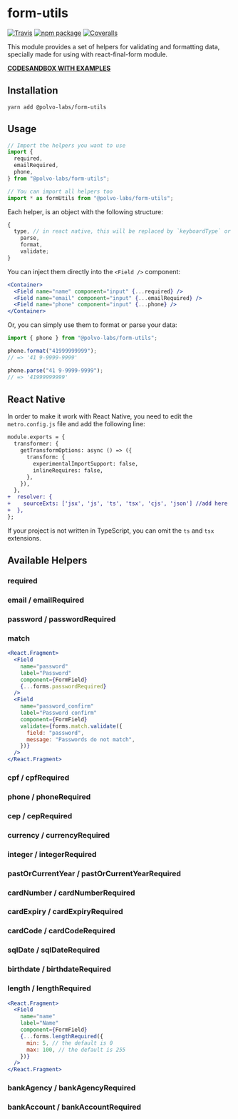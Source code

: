 # form-utils

[![Travis][build-badge]][build]
[![npm package][npm-badge]][npm]
[![Coveralls][coveralls-badge]][coveralls]

This module provides a set of helpers for validating and formatting data,
specially made for using with react-final-form module.

**[CODESANDBOX WITH EXAMPLES](https://codesandbox.io/s/polvo-labs-form-utils-demo-d3um03?file=/src/App.js)**

## Installation

`yarn add @polvo-labs/form-utils`

## Usage

```js
// Import the helpers you want to use
import {
  required,
  emailRequired,
  phone,
} from "@polvo-labs/form-utils";

// You can import all helpers too
import * as formUtils from "@polvo-labs/form-utils";
```

Each helper, is an object with the following structure:

```js
{
  type, // in react native, this will be replaced by `keyboardType` or `secureTextEntry` for example
    parse,
    format,
    validate;
}
```

You can inject them directly into the `<Field />` component:

```jsx
<Container>
  <Field name="name" component="input" {...required} />
  <Field name="email" component="input" {...emailRequired} />
  <Field name="phone" component="input" {...phone} />
</Container>
```

Or, you can simply use them to format or parse your data:

```js
import { phone } from "@polvo-labs/form-utils";

phone.format("41999999999");
// => '41 9-9999-9999'

phone.parse("41 9-9999-9999");
// => '41999999999'
```

## React Native

In order to make it work with React Native, you need to edit the `metro.config.js` file and add the following line:

```diff
module.exports = {
  transformer: {
    getTransformOptions: async () => ({
      transform: {
        experimentalImportSupport: false,
        inlineRequires: false,
      },
    }),
  },
+  resolver: {
+    sourceExts: ['jsx', 'js', 'ts', 'tsx', 'cjs', 'json'] //add here
+  },
};
```

If your project is not written in TypeScript, you can omit the `ts` and `tsx` extensions.

## Available Helpers

### required

### email / emailRequired

### password / passwordRequired

### match

```jsx
<React.Fragment>
  <Field
    name="password"
    label="Password"
    component={FormField}
    {...forms.passwordRequired}
  />
  <Field
    name="password_confirm"
    label="Password confirm"
    component={FormField}
    validate={forms.match.validate({
      field: "password",
      message: "Passwords do not match",
    })}
  />
</React.Fragment>
```

### cpf / cpfRequired

### phone / phoneRequired

### cep / cepRequired

### currency / currencyRequired

### integer / integerRequired

### pastOrCurrentYear / pastOrCurrentYearRequired

### cardNumber / cardNumberRequired

### cardExpiry / cardExpiryRequired

### cardCode / cardCodeRequired

### sqlDate / sqlDateRequired

### birthdate / birthdateRequired

### length / lengthRequired

```jsx
<React.Fragment>
  <Field
    name="name"
    label="Name"
    component={FormField}
    {...forms.lengthRequired({
      min: 5, // the default is 0
      max: 100, // the default is 255
    })}
  />
</React.Fragment>
```

### bankAgency / bankAgencyRequired

### bankAccount / bankAccountRequired

[build-badge]: https://img.shields.io/travis/user/repo/master.png?style=flat-square
[build]: https://travis-ci.org/user/repo
[npm-badge]: https://img.shields.io/npm/v/npm-package.png?style=flat-square
[npm]: https://www.npmjs.org/package/npm-package
[coveralls-badge]: https://img.shields.io/coveralls/user/repo/master.png?style=flat-square
[coveralls]: https://coveralls.io/github/user/repo
